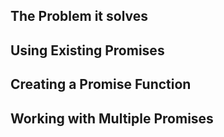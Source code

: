 
## The Problem it solves
## Using Existing Promises
## Creating a Promise Function
## Working with Multiple Promises

